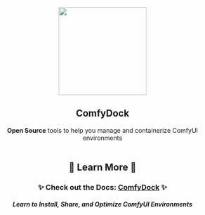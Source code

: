 <div align="justify">

<div align="center">
  <img src="https://github.com/ComfyDock.png" width="200">
  <h2>ComfyDock</h2>
  <b>Open Source</b> tools to help you manage and containerize ComfyUI environments
</div>

<br>

<div align="center">
  <h2>🚀 Learn More 🚀</h2>
  <h3>✨ Check out the Docs: <a href="https://comfydock.com"><b>ComfyDock</b></a> ✨</h3>
  <h5>Learn to Install, Share, and Optimize ComfyUI Environments</h5>
</div>

</div>
